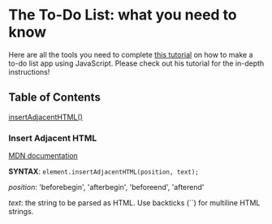 # The To-Do List: what you need to know

Here are all the tools you need to complete [this tutorial](https://youtu.be/b8sUhU_eq3g) on how to make a to-do list app using JavaScript. Please check out his tutorial for the in-depth instructions!

## Table of Contents

[insertAdjacentHTML()](#insert-adjacent-html)

### Insert Adjacent HTML

[MDN documentation](https://developer.mozilla.org/en-US/docs/Web/API/Element/insertAdjacentHTML)

**SYNTAX**: 
```element.insertAdjacentHTML(position, text);``` 
 
*position*: 'beforebegin', 'afterbegin', 'beforeend', 'afterend' 
 
*text*: the string to be parsed as HTML. Use backticks (``) for multiline HTML strings.

